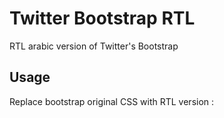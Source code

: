 Twitter Bootstrap RTL
=====================

RTL arabic version of Twitter's Bootstrap

Usage
-----

Replace bootstrap original CSS with RTL version : 
<blockquote>
	<link rel="stylesheet" href="bootstrap.rtl.css">
	<link rel="stylesheet" href="bootstrap-responsive.rtl.css">
</blockquote>
